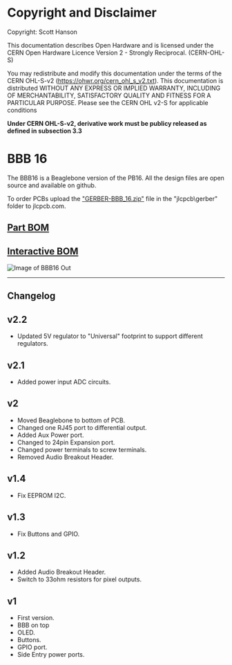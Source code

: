 # Copyright and Disclaimer
Copyright: Scott Hanson

This documentation describes Open Hardware and is licensed under the CERN Open Hardware Licence Version 2 - Strongly Reciprocal. (CERN-OHL-S)

You may redistribute and modify this documentation under the terms of the CERN OHL-S-v2 (https://ohwr.org/cern_ohl_s_v2.txt). This documentation is distributed WITHOUT ANY EXPRESS OR IMPLIED WARRANTY, INCLUDING OF MERCHANTABILITY, SATISFACTORY QUALITY AND FITNESS FOR A PARTICULAR PURPOSE. Please see the CERN OHL v2-S for applicable conditions

**Under CERN OHL-S-v2, derivative work must be publicy released as defined in subsection 3.3**

# BBB 16

The BBB16 is a Beaglebone version of the PB16. All the design files are open source and available on github.

To order PCBs upload the ["GERBER-BBB_16.zip"](https://github.com/computergeek1507/PB_16/raw/master/BBB_16/jlcpcb/gerber/GERBER-BBB_16.zip) file in the "jlcpcb\gerber" folder to jlcpcb.com.

## [Part BOM](https://github.com/computergeek1507/PB_16/raw/master/BBB_16/BBB_16_BOM.ods)

## [Interactive BOM](https://computergeek1507.github.io/PB_16/BBB_16/bom/ibom)

![Image of BBB16 Out](https://github.com/computergeek1507/PB_16/raw/master/BBB_16/BBB_16.png)

---
## Changelog

v2.2
-
* Updated 5V regulator to "Universal" footprint to support different regulators.

v2.1
-
* Added power input ADC circuits.

v2
-
* Moved Beaglebone to bottom of PCB.
* Changed one RJ45 port to differential output.
* Added Aux Power port.
* Changed to 24pin Expansion port.
* Changed power terminals to screw terminals.
* Removed Audio Breakout Header.

v1.4
-
* Fix EEPROM I2C.

v1.3
-
* Fix Buttons and GPIO.

v1.2
-
* Added Audio Breakout Header.
* Switch to 33ohm resistors for pixel outputs.

v1
-
* First version.
* BBB on top
* OLED.
* Buttons.
* GPIO port.
* Side Entry power ports.


